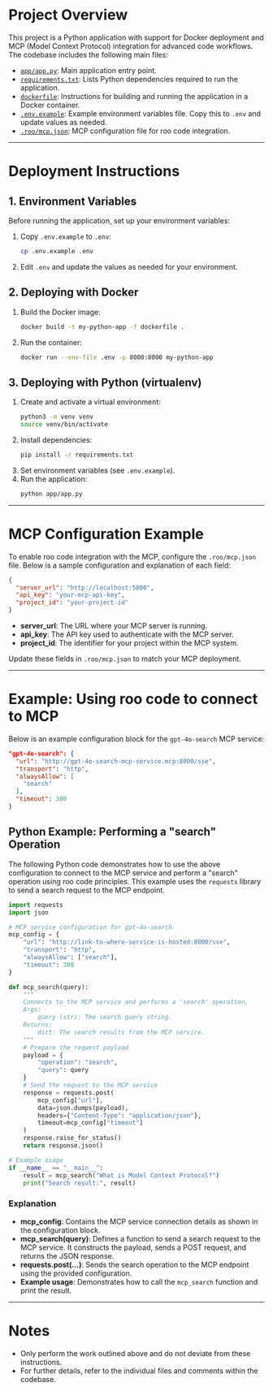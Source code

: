 # Project Overview

This project is a Python application with support for Docker deployment and MCP (Model Context Protocol) integration for advanced code workflows. The codebase includes the following main files:

- [`app/app.py`](app/app.py): Main application entry point.
- [`requirements.txt`](requirements.txt): Lists Python dependencies required to run the application.
- [`dockerfile`](dockerfile): Instructions for building and running the application in a Docker container.
- [`.env.example`](.env.example): Example environment variables file. Copy this to `.env` and update values as needed.
- [`.roo/mcp.json`](.roo/mcp.json): MCP configuration file for roo code integration.

---

# Deployment Instructions

## 1. Environment Variables

Before running the application, set up your environment variables:

1. Copy `.env.example` to `.env`:
   ```bash
   cp .env.example .env
   ```
2. Edit `.env` and update the values as needed for your environment.

## 2. Deploying with Docker

1. Build the Docker image:
   ```bash
   docker build -t my-python-app -f dockerfile .
   ```
2. Run the container:
   ```bash
   docker run --env-file .env -p 8000:8000 my-python-app
   ```

## 3. Deploying with Python (virtualenv)

1. Create and activate a virtual environment:
   ```bash
   python3 -m venv venv
   source venv/bin/activate
   ```
2. Install dependencies:
   ```bash
   pip install -r requirements.txt
   ```
3. Set environment variables (see `.env.example`).
4. Run the application:
   ```bash
   python app/app.py
   ```

---

# MCP Configuration Example

To enable roo code integration with the MCP, configure the `.roo/mcp.json` file. Below is a sample configuration and explanation of each field:

```json
{
  "server_url": "http://localhost:5000",
  "api_key": "your-mcp-api-key",
  "project_id": "your-project-id"
}
```

- **server_url**: The URL where your MCP server is running.
- **api_key**: The API key used to authenticate with the MCP server.
- **project_id**: The identifier for your project within the MCP system.

Update these fields in `.roo/mcp.json` to match your MCP deployment.

---

# Example: Using roo code to connect to MCP

Below is an example configuration block for the `gpt-4o-search` MCP service:

```json
"gpt-4o-search": {
  "url": "http://gpt-4o-search-mcp-service.mcp:8000/sse",
  "transport": "http",
  "alwaysAllow": [
    "search"
  ],
  "timeout": 300
}
```

## Python Example: Performing a "search" Operation

The following Python code demonstrates how to use the above configuration to connect to the MCP service and perform a "search" operation using roo code principles. This example uses the `requests` library to send a search request to the MCP endpoint.

```python
import requests
import json

# MCP service configuration for gpt-4o-search
mcp_config = {
    "url": "http://link-to-where-service-is-hosted:8000/sse",
    "transport": "http",
    "alwaysAllow": ["search"],
    "timeout": 300
}

def mcp_search(query):
    """
    Connects to the MCP service and performs a 'search' operation.
    Args:
        query (str): The search query string.
    Returns:
        dict: The search results from the MCP service.
    """
    # Prepare the request payload
    payload = {
        "operation": "search",
        "query": query
    }
    # Send the request to the MCP service
    response = requests.post(
        mcp_config["url"],
        data=json.dumps(payload),
        headers={"Content-Type": "application/json"},
        timeout=mcp_config["timeout"]
    )
    response.raise_for_status()
    return response.json()

# Example usage
if __name__ == "__main__":
    result = mcp_search("What is Model Context Protocol?")
    print("Search result:", result)
```

### Explanation

- **mcp_config**: Contains the MCP service connection details as shown in the configuration block.
- **mcp_search(query)**: Defines a function to send a search request to the MCP service. It constructs the payload, sends a POST request, and returns the JSON response.
- **requests.post(...)**: Sends the search operation to the MCP endpoint using the provided configuration.
- **Example usage**: Demonstrates how to call the `mcp_search` function and print the result.

---

# Notes

- Only perform the work outlined above and do not deviate from these instructions.
- For further details, refer to the individual files and comments within the codebase.